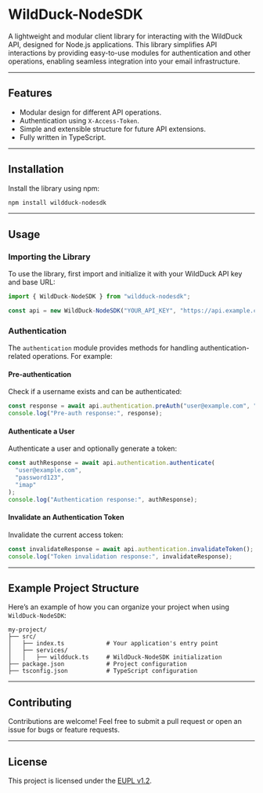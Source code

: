
# WildDuck-NodeSDK

A lightweight and modular client library for interacting with the WildDuck API, designed for Node.js applications. This library simplifies API interactions by providing easy-to-use modules for authentication and other operations, enabling seamless integration into your email infrastructure.

---

## Features

- Modular design for different API operations.
- Authentication using `X-Access-Token`.
- Simple and extensible structure for future API extensions.
- Fully written in TypeScript.

---

## Installation

Install the library using npm:

```bash
npm install wildduck-nodesdk
```

---

## Usage

### Importing the Library

To use the library, first import and initialize it with your WildDuck API key and base URL:

```typescript
import { WildDuck-NodeSDK } from "wildduck-nodesdk";

const api = new WildDuck-NodeSDK("YOUR_API_KEY", "https://api.example.com");
```

### Authentication

The `authentication` module provides methods for handling authentication-related operations. For example:

#### Pre-authentication

Check if a username exists and can be authenticated:

```typescript
const response = await api.authentication.preAuth("user@example.com", "imap");
console.log("Pre-auth response:", response);
```

#### Authenticate a User

Authenticate a user and optionally generate a token:

```typescript
const authResponse = await api.authentication.authenticate(
  "user@example.com",
  "password123",
  "imap"
);
console.log("Authentication response:", authResponse);
```

#### Invalidate an Authentication Token

Invalidate the current access token:

```typescript
const invalidateResponse = await api.authentication.invalidateToken();
console.log("Token invalidation response:", invalidateResponse);
```

---

## Example Project Structure

Here’s an example of how you can organize your project when using `WildDuck-NodeSDK`:

```
my-project/
├── src/
│   ├── index.ts            # Your application's entry point
│   ├── services/
│   │   ├── wildduck.ts     # WildDuck-NodeSDK initialization
├── package.json            # Project configuration
├── tsconfig.json           # TypeScript configuration
```

---

## Contributing

Contributions are welcome! Feel free to submit a pull request or open an issue for bugs or feature requests.

---

## License

This project is licensed under the [EUPL v1.2](https://joinup.ec.europa.eu/collection/eupl/eupl-text-eupl-12).
